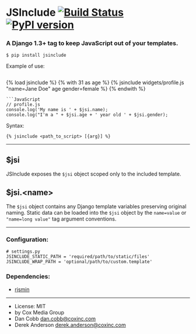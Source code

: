 JSInclude [![Build Status](https://travis-ci.org/cobbdb/jsinclude.png?branch=master)](https://travis-ci.org/cobbdb/jsinclude) [![PyPI version](https://badge.fury.io/py/jsinclude.png)](http://badge.fury.io/py/jsinclude)
=========

### A Django 1.3+ tag to keep JavaScript out of your templates.

    $ pip install jsinclude

Example of use:
> ```HTML
<!-- template.html -->
{% load jsinclude %}
{% with 31 as age %}
    {% jsinclude widgets/profile.js "name=Jane Doe" age gender=female %}
{% endwith %}
```
```JavaScript
// profile.js
console.log('My name is ' + $jsi.name);
console.log("I'm a " + $jsi.age + ' year old ' + $jsi.gender);
```

Syntax:

    {% jsinclude <path_to_script> [{arg}] %}

-----------

## $jsi
JSInclude exposes the ``$jsi`` object scoped only to the included
template.

## $jsi.&lt;name&gt;
The ``$jsi`` object contains any Django template variables preserving
original naming. Static data can be loaded into the ``$jsi`` object by
the ``name=value`` or ``"name=long value"`` tag argument conventions.

-----------

### Configuration:

    # settings.py
    JSINCLUDE_STATIC_PATH = 'required/path/to/static/files'
    JSINCLUDE_WRAP_PATH = 'optional/path/to/custom.template'

### Dependencies:
* [rjsmin](http://opensource.perlig.de/rjsmin/doc-1.0/index.html)

------------------------

* License: MIT
* by Cox Media Group
* Dan Cobb <dan.cobb@coxinc.com>
* Derek Anderson <derek.anderson@coxinc.com>
